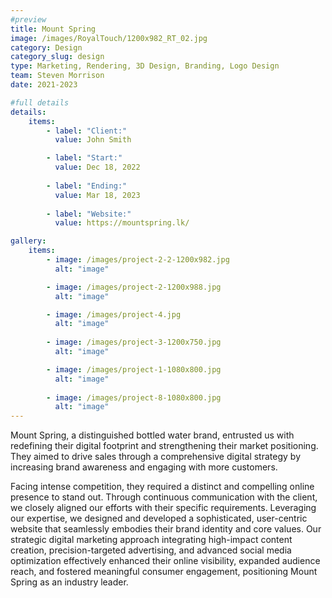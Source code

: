 ```yaml
---
#preview
title: Mount Spring
image: /images/RoyalTouch/1200x982_RT_02.jpg
category: Design
category_slug: design
type: Marketing, Rendering, 3D Design, Branding, Logo Design
team: Steven Morrison
date: 2021-2023

#full details
details:
    items:
        - label: "Client:"
          value: John Smith

        - label: "Start:"
          value: Dec 18, 2022
        
        - label: "Ending:"
          value: Mar 18, 2023
        
        - label: "Website:"
          value: https://mountspring.lk/

gallery: 
    items:
        - image: /images/project-2-2-1200x982.jpg
          alt: "image"

        - image: /images/project-2-1200x988.jpg
          alt: "image"

        - image: /images/project-4.jpg
          alt: "image"
        
        - image: /images/project-3-1200x750.jpg
          alt: "image"

        - image: /images/project-1-1080x800.jpg
          alt: "image"
        
        - image: /images/project-8-1080x800.jpg
          alt: "image"
---
```


Mount Spring, a distinguished bottled water brand, entrusted us with redefining their
digital footprint and strengthening their market positioning. They aimed to drive sales
through a comprehensive digital strategy by increasing brand awareness and engaging
with more customers.

Facing intense competition, they required a distinct and
compelling online presence to stand out. Through continuous communication with the
client, we closely aligned our efforts with their specific requirements. Leveraging our
expertise, we designed and developed a sophisticated, user-centric website that
seamlessly embodies their brand identity and core values. Our strategic digital
marketing approach integrating high-impact content creation, precision-targeted
advertising, and advanced social media optimization effectively enhanced their online
visibility, expanded audience reach, and fostered meaningful consumer engagement,
positioning Mount Spring as an industry leader.
